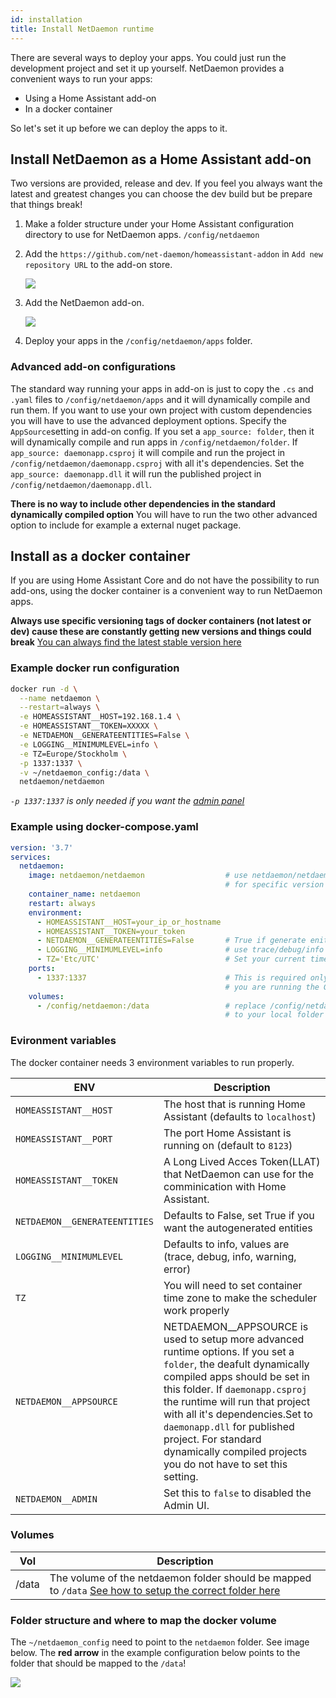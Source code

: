 ```yaml
---
id: installation
title: Install NetDaemon runtime
---
```


There are several ways to deploy your apps. You could just run the development project and set it up yourself. NetDaemon provides a convenient ways to run your apps:
- Using a Home Assistant add-on
- In a docker container

So let's set it up before we can deploy the apps to it.

## Install NetDaemon as a Home Assistant add-on
Two versions are provided, release and dev. If you feel you always want the latest and greatest changes you can choose the dev build but be prepare that things break!


1. Make a folder structure under your Home Assistant configuration directory to use for NetDaemon apps. `/config/netdaemon`  
2. Add the `https://github.com/net-daemon/homeassistant-addon` in `Add new repository URL` to the add-on store.

    ![](/img/docs/started/newrepo.png)

3. Add the NetDaemon add-on.

    ![](/img/docs/started/daemon.png)

4. Deploy your apps in the `/config/netdaemon/apps` folder.

### Advanced add-on configurations
The standard way running your apps in add-on is just to copy the `.cs` and `.yaml` files to `/config/netdaemon/apps` and it will dynamically compile and run them. If you want to use your own project with custom dependencies you will have to use the advanced deployment options. Specify the `AppSource`setting in add-on config. If you set a `app_source: folder`, then it will dynamically compile and run apps in `/config/netdaemon/folder`. If `app_source: daemonapp.csproj` it will compile and run the project in `/config/netdaemon/daemonapp.csproj` with all it's dependencies. Set the `app_source: daemonapp.dll` it will run the published project in `/config/netdaemon/daemonapp.dll`.

**There is no way to include other dependencies in the standard dynamically compiled option** You will have to run the two other advanced option to include for example a external nuget package.

## Install as a docker container
If you are using Home Assistant Core and do not have the possibility to run add-ons, using the docker container is a convenient way to run NetDaemon apps. 

**Always use specific versioning tags of docker containers (not latest or dev) cause these are constantly getting new versions and things could break** [You can always find the latest stable version here](https://github.com/net-daemon/netdaemon/releases)

### Example docker run configuration

```bash
docker run -d \
  --name netdaemon \
  --restart=always \
  -e HOMEASSISTANT__HOST=192.168.1.4 \
  -e HOMEASSISTANT__TOKEN=XXXXX \
  -e NETDAEMON__GENERATEENTITIES=False \
  -e LOGGING__MINIMUMLEVEL=info \
  -e TZ=Europe/Stockholm \
  -p 1337:1337 \
  -v ~/netdaemon_config:/data \
  netdaemon/netdaemon
```
_`-p 1337:1337` is only needed if you want the [admin panel](https://github.com/net-daemon/admin)_

### Example using docker-compose.yaml 
```yaml
version: '3.7'
services:
  netdaemon:
    image: netdaemon/netdaemon                  # use netdaemon/netdaemon:ver 
                                                # for specific version
    container_name: netdaemon
    restart: always
    environment:
      - HOMEASSISTANT__HOST=your_ip_or_hostname
      - HOMEASSISTANT__TOKEN=your_token
      - NETDAEMON__GENERATEENTITIES=False       # True if generate enitites
      - LOGGING__MINIMUMLEVEL=info              # use trace/debug/info
      - TZ='Etc/UTC'                            # Set your current timezone
    ports:
      - 1337:1337                               # This is required only if 
                                                # you are running the GUI
    volumes:
      - /config/netdaemon:/data                 # replace /config/netdaemon 
                                                # to your local folder
```
### Evironment variables
The docker container needs 3 environment variables to run properly.

ENV | Description
-- | --
`HOMEASSISTANT__HOST` | The host that is running Home Assistant (defaults to `localhost`)
`HOMEASSISTANT__PORT` | The port Home Assistant is running on (default to `8123`)
`HOMEASSISTANT__TOKEN` | A Long Lived Acces Token(LLAT) that NetDaemon can use for the comminication with Home Assistant.
`NETDAEMON__GENERATEENTITIES` | Defaults to False, set True if you want the autogenerated entities
`LOGGING__MINIMUMLEVEL` | Defaults to info, values are (trace, debug, info, warning, error)
`TZ` | You will need to set container time zone to make the scheduler work properly
`NETDAEMON__APPSOURCE` | NETDAEMON__APPSOURCE is used to setup more advanced runtime options.  If you set a `folder`, the deafult dynamically compiled apps should be set in this folder. If `daemonapp.csproj` the runtime will run that project with all it's dependencies.Set to `daemonapp.dll` for published project. For standard dynamically compiled projects you do not have to set this setting.
`NETDAEMON__ADMIN` | Set this to `false` to disabled the Admin UI.

### Volumes

Vol | Description
-- | --
/data | The volume of the netdaemon folder should be mapped to `/data` [See how to setup the correct folder here](installation.md#folder-structure-and-where-to-map-the-docker-volume)



### Folder structure and where to map the docker volume
The `~/netdaemon_config` need to point to the `netdaemon` folder. See image below. The **red arrow** in the example configuration below points to the folder that should be mapped to the `/data`!

![](/img/docs/installation/folder_structure_netdaemon.png)

